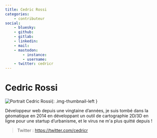 ```yaml
---
title: Cedric Rossi
categories:
    - contributeur
social:
    - bluesky:
    - github:
    - gitlab:
    - linkedin:
    - mail:
    - mastodon:
        - instance:
        - username:
    - twitter: cedricr
---
```


# Cedric Rossi

<!-- --8<-- [start:author-sign-block] -->

![Portrait Cedric Rossi](https://cdn.geotribu.fr/img/internal/contributeurs/cros.png "Portrait Cedric Rossi"){: .img-thumbnail-left }

Développeur web depuis une vingtaine d’années, je suis tombé dans la géomatique en 2014 en développant un outil de cartographie 2D/3D en ligne pour une startup d’urbanisme, et le virus ne m'a plus quitté depuis !

> Twitter : <https://twitter.com/cedricr>

<!-- --8<-- [end:author-sign-block] -->
